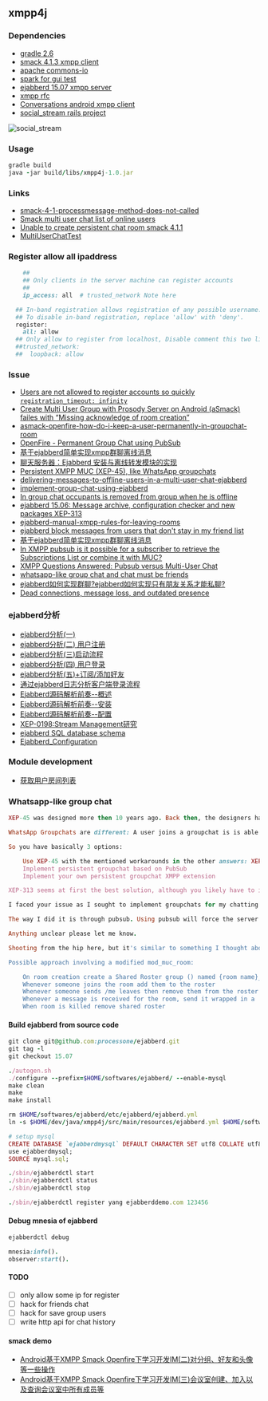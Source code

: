 ## xmpp4j

### Dependencies

* [gradle 2.6](http://gradle.org/)
* [smack 4.1.3 xmpp client](http://www.igniterealtime.org/projects/smack/index.jsp)
* [apache commons-io](http://commons.apache.org/proper/commons-io/index.html)
* [spark for gui test](http://www.igniterealtime.org/projects/spark/index.jsp)
* [ejabberd 15.07 xmpp server](https://www.process-one.net/en/ejabberd/)
* [xmpp rfc](http://wiki.jabbercn.org)
* [Conversations android xmpp client](https://github.com/siacs/Conversations)
* [social_stream rails project](https://github.com/ging/social_stream/wiki/Getting-Started-With-Social-Stream-Presence)

![social_stream](https://github.com/ging/social_stream/wiki/images/sspresence/main_scheme.jpg)

### Usage

```ruby
gradle build
java -jar build/libs/xmpp4j-1.0.jar
```

### Links

* [smack-4-1-processmessage-method-does-not-called](http://stackoverflow.com/questions/28295783/smack-4-1-processmessage-method-does-not-called)
* [Smack multi user chat list of online users](http://stackoverflow.com/questions/15973194/smack-multi-user-chat-list-of-online-users)
* [Unable to create persistent chat room smack 4.1.1](https://community.igniterealtime.org/thread/55940)
* [MultiUserChatTest](https://github.com/rtreffer/smack/blob/master/test/org/jivesoftware/smackx/muc/MultiUserChatTest.java)

### Register allow all ipaddress

```ruby
    ##
    ## Only clients in the server machine can register accounts
    ##
    ip_access: all  # trusted_network Note here

  ## In-band registration allows registration of any possible username.
  ## To disable in-band registration, replace 'allow' with 'deny'.
  register:
    all: allow
  ## Only allow to register from localhost, Disable comment this two line
  ##trusted_network:
  ##  loopback: allow
```

### Issue

* [Users are not allowed to register accounts so quickly `registration_timeout: infinity`](https://www.ejabberd.im/node/3553)
* [Create Multi User Group with Prosody Server on Android (aSmack) failes with “Missing acknowledge of room creation”](http://stackoverflow.com/questions/25679706/create-multi-user-group-with-prosody-server-on-android-asmack-failes-with-mis)
* [asmack-openfire-how-do-i-keep-a-user-permanently-in-groupchat-room](http://stackoverflow.com/questions/19653877/asmack-openfire-how-do-i-keep-a-user-permanently-in-groupchat-room)
* [OpenFire - Permanent Group Chat using PubSub](http://stackoverflow.com/questions/19782876/openfire-permanent-group-chat-using-pubsub)
* [基于ejabberd简单实现xmpp群聊离线消息](http://my.oschina.net/csq/blog/342212)
* [聊天服务器：Ejabberd 安装与离线转发模块的实现](http://tianmaying.com/blog/8ab3eda84dfb8f90014e01e20fcb010a)
* [Persistent XMPP MUC (XEP-45), like WhatsApp groupchats](http://stackoverflow.com/questions/25982426/persistent-xmpp-muc-xep-45-like-whatsapp-groupchats)
* [delivering-messages-to-offline-users-in-a-multi-user-chat-ejabberd](http://stackoverflow.com/questions/22352864/delivering-messages-to-offline-users-in-a-multi-user-chat-ejabberd)
* [implement-group-chat-using-ejabberd](http://stackoverflow.com/questions/30393938/implement-group-chat-using-ejabberd)
* [In group chat occupants is removed from group when he is offline](https://community.igniterealtime.org/thread/53374)
* [ejabberd 15.06: Message archive, configuration checker and new packages XEP-313](https://blog.process-one.net/ejabberd-15-06/)
* [ejabberd-manual-xmpp-rules-for-leaving-rooms](http://stackoverflow.com/questions/10758295/ejabberd-manual-xmpp-rules-for-leaving-rooms)
* [ejabberd block messages from users that don't stay in my friend list](http://stackoverflow.com/questions/30734000/ejabberd-block-messages-from-users-that-dont-stay-in-my-friend-list)
* [基于ejabberd简单实现xmpp群聊离线消息](http://www.cnblogs.com/lovechengcheng/p/4083398.html)
* [In XMPP pubsub is it possible for a subscriber to retrieve the Subscriptions List or combine it with MUC?](http://stackoverflow.com/questions/10607512/in-xmpp-pubsub-is-it-possible-for-a-subscriber-to-retrieve-the-subscriptions-lis)
* [XMPP Questions Answered: Pubsub versus Multi-User Chat](http://metajack.im/2010/01/15/xmpp-pubsub-versus-multiuser-chat/)
* [whatsapp-like group chat and chat must be friends](https://github.com/processone/ejabberd/issues/719)
* [ejabberd如何实现群聊?ejabberd如何实现只有朋友关系才能私聊?](https://github.com/wudixiaotie/simple_im/issues/1)
* [Dead connections, message loss, and outdated presence](https://www.ejabberd.im/faq/tcp)

### ejabberd分析

* [ejabberd分析(一)](http://www.cnblogs.com/yjl49/archive/2011/09/02/2371964.html)
* [ejabberd分析(二) 用户注册](http://www.cnblogs.com/yjl49/archive/2011/09/15/2371958.html)
* [ejabberd分析(三)启动流程](http://www.cnblogs.com/yjl49/archive/2011/09/08/2371961.html)
* [ejabberd分析(四) 用户登录](http://www.cnblogs.com/yjl49/archive/2011/09/15/2371957.html)
* [ejabberd分析(五)+订阅/添加好友](http://www.cnblogs.com/yjl49/archive/2011/10/13/2371953.html)
* [通过ejabberd日志分析客户端登录流程](http://my.oschina.net/hncscwc/blog/159826)
* [Ejabberd源码解析前奏--概述](http://blog.chinaunix.net/xmlrpc.php?r=blog/article&uid=22312037&id=3501682)
* [Ejabberd源码解析前奏--安装](http://blog.chinaunix.net/xmlrpc.php?r=blog/article&uid=22312037&id=3502054)
* [Ejabberd源码解析前奏--配置](http://blog.chinaunix.net/xmlrpc.php?r=blog/article&uid=22312037&id=3507236)
* [XEP-0198:Stream Management研究](http://blog.csdn.net/tjsjping/article/details/6890915)
* [ejabberd SQL database schema](http://docs.ejabberd.im/developer/sql-schema/)
* [Ejabberd_Configuration](http://wiki.laptop.org/go/Ejabberd_Configuration)

### Module development

* [获取用户房间列表](http://blog.zlxstar.me/blog/2013/07/21/dicorvery-user-muclist/)

### Whatsapp-like group chat

```ruby
XEP-45 was designed more then 10 years ago. Back then, the designers had something like IRC channels in mind. Everything of XEP-45 is designed based on the assumption that a user enters and leaves a room when he/she starts/terminates its client.

WhatsApp Groupchats are different: A user joins a groupchat is is able to view the (complete) history of that chat. Even if the users client is offline/unavailable, he is still considered part of the groupchat. The only extensions that providers roughly similar behavior of XEP-60 PubSub. But that again was written for a different use case.

So you have basically 3 options:

    Use XEP-45 with the mentioned workarounds in the other answers: XEP-198 and/or XEP-313
    Implement persistent groupchat based on PubSub
    Implement your own persistent groupchat XMPP extension

XEP-313 seems at first the best solution, although you likely have to implement a lot of code yourself. 2. Could be an option, but you would code against an implementation not especially designed for the use case. This could result in ugly workarounds or deviations from the standard. But Buddycloud proves that it's doable. Sometimes I think what the XMPP community needs is 3.: A new extensions written from scratch that is designed for persistent groupchats.
```

```ruby
I faced your issue as I sought to implement groupchats for my chatting app. I faced the same problem of MUC not storing offline messages for each recipient. And I did not want to retrieve MUC history which requires the user to rejoin every MUC to update his messages database. What I wanted is for the server to save offline messages by recipient, and for the recipient to get all MUC messages when he gets online (without having to join each MUC).

The way I did it is through pubsub. Using pubsub will force the server to store offline message per recipient. When the user reconnects, he gets all the offline messages including the pubsub messages which are sent as normal messages - that is it. One issue I had with pubsub over MUC though is that it is hard to get the list of subscribers. So when my app creates a groupchat, it creates a pubsub node for messages, invite all participants to subscribe (including self) to the pubsub and my app also creates a MUC and makes every participant an owner of that MUC. This way the list of the groupchat participants can be retrieved by checking the list of owners of the MUC. The only purposes of the MUC are to hold the list of participants as well as the name of the groupchat. Everything else is handled by the pubsub node.

Anything unclear please let me know.
```

```ruby
Shooting from the hip here, but it's similar to something I thought about a while ago..persistent MUC rooms.

Possible approach involving a modified mod_muc_room:

    On room creation create a Shared Roster group () named {room name}_Participants
    Whenever someone joins the room add them to the roster
    Whenever someone sends /me leaves then remove them from the roster
    Whenever a message is received for the room, send it wrapped in a 'While you were out...' style message to any user in shared roster who is not online
    When room is killed remove shared roster
```

#### Build ejabberd from source code

```ruby
git clone git@github.com:processone/ejabberd.git
git tag -l
git checkout 15.07

./autogen.sh
./configure --prefix=$HOME/softwares/ejabberd/ --enable-mysql
make clean
make
make install

rm $HOME/softwares/ejabberd/etc/ejabberd/ejabberd.yml
ln -s $HOME/dev/java/xmpp4j/src/main/resources/ejabberd.yml $HOME/softwares/ejabberd/etc/ejabberd

# setup mysql
CREATE DATABASE `ejabberdmysql` DEFAULT CHARACTER SET utf8 COLLATE utf8_general_ci;
use ejabberdmysql;
SOURCE mysql.sql;

./sbin/ejabberdctl start
./sbin/ejabberdctl status
./sbin/ejabberdctl stop

./sbin/ejabberdctl register yang ejabberddemo.com 123456
```

#### Debug mnesia of ejabberd

```ruby
ejabberdctl debug

mnesia:info().
observer:start().
```

#### TODO

- [ ] only allow some ip for register
- [ ] hack for friends chat
- [ ] hack for save group users
- [ ] write http api for chat history

#### smack demo

* [Android基于XMPP Smack Openfire下学习开发IM(二)对分组、好友和头像等一些操作](http://blog.csdn.net/h7870181/article/details/8735953)
* [Android基于XMPP Smack Openfire下学习开发IM(三)会议室创建、加入以及查询会议室中所有成员等](http://blog.csdn.net/h7870181/article/details/8737765)
